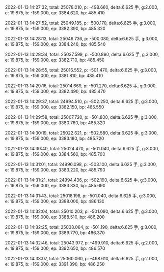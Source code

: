 2022-01-13 14:27:32, total: 25078.010, p: -498.660, delta:6.625 手, g:2.000, e: 19.875, b: -159.000, ep: 3384.620, bp: 485.410

2022-01-13 14:27:52, total: 25049.185, p: -500.170, delta:6.625 手, g:3.000, e: 19.875, b: -159.000, ep: 3382.390, bp: 485.320

2022-01-13 14:28:13, total: 25049.736, p: -500.080, delta:6.625 手, g:3.000, e: 19.875, b: -159.000, ep: 3384.240, bp: 485.540

2022-01-13 14:28:34, total: 25037.599, p: -500.890, delta:6.625 手, g:3.000, e: 19.875, b: -159.000, ep: 3382.710, bp: 485.450

2022-01-13 14:28:55, total: 25016.552, p: -501.470, delta:6.625 手, g:3.000, e: 19.875, b: -159.000, ep: 3381.810, bp: 485.410

2022-01-13 14:29:16, total: 25014.669, p: -501.270, delta:6.625 手, g:3.000, e: 19.875, b: -159.000, ep: 3382.490, bp: 485.470

2022-01-13 14:29:37, total: 24994.510, p: -502.250, delta:6.625 手, g:3.000, e: 19.875, b: -159.000, ep: 3382.150, bp: 485.550

2022-01-13 14:29:58, total: 25007.720, p: -501.800, delta:6.625 手, g:3.000, e: 19.875, b: -159.000, ep: 3380.760, bp: 485.320

2022-01-13 14:30:19, total: 25022.621, p: -502.580, delta:6.625 手, g:3.000, e: 19.875, b: -159.000, ep: 3383.180, bp: 485.720

2022-01-13 14:30:40, total: 25024.470, p: -501.040, delta:6.625 手, g:3.000, e: 19.875, b: -159.000, ep: 3384.560, bp: 485.700

2022-01-13 14:31:01, total: 24996.098, p: -503.100, delta:6.625 手, g:3.000, e: 19.875, b: -159.000, ep: 3383.220, bp: 485.790

2022-01-13 14:31:21, total: 24994.436, p: -502.190, delta:6.625 手, g:3.000, e: 19.875, b: -159.000, ep: 3383.330, bp: 485.690

2022-01-13 14:31:43, total: 25018.198, p: -501.040, delta:6.625 手, g:3.000, e: 19.875, b: -159.000, ep: 3388.000, bp: 486.130

2022-01-13 14:32:04, total: 25010.203, p: -501.090, delta:6.625 手, g:3.000, e: 19.875, b: -159.000, ep: 3388.510, bp: 486.200

2022-01-13 14:32:25, total: 25038.064, p: -501.190, delta:6.625 手, g:3.000, e: 19.875, b: -159.000, ep: 3389.770, bp: 486.370

2022-01-13 14:32:46, total: 25043.977, p: -499.910, delta:6.625 手, g:2.000, e: 19.875, b: -159.000, ep: 3392.650, bp: 486.570

2022-01-13 14:33:07, total: 25060.060, p: -498.610, delta:6.625 手, g:2.000, e: 19.875, b: -159.000, ep: 3391.390, bp: 486.250
